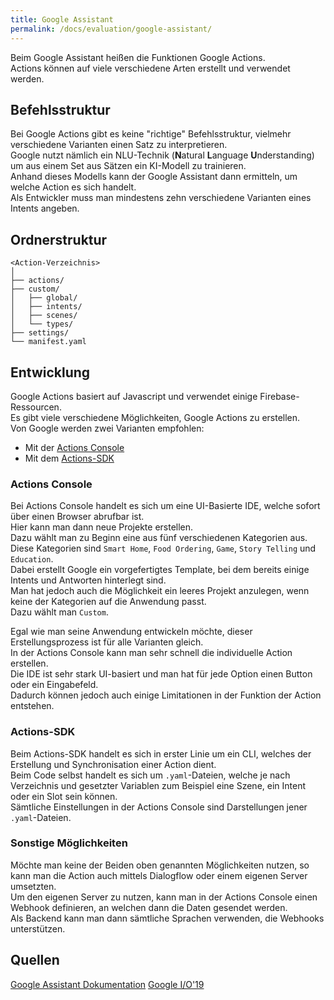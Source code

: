 ```yaml
---
title: Google Assistant
permalink: /docs/evaluation/google-assistant/
---
```


Beim Google Assistant heißen die Funktionen Google Actions.  
Actions können auf viele verschiedene Arten erstellt und verwendet werden.  

## Befehlsstruktur

Bei Google Actions gibt es keine "richtige" Befehlsstruktur, vielmehr verschiedene Varianten einen Satz zu interpretieren.  
Google nutzt nämlich ein NLU-Technik (**N**atural **L**anguage **U**nderstanding) um aus einem Set aus Sätzen ein KI-Modell zu trainieren.  
Anhand dieses Modells kann der Google Assistant dann ermitteln, um welche Action es sich handelt.  
Als Entwickler muss man mindestens zehn verschiedene Varianten eines Intents angeben.  

[//]: # (``<wake word>, <launch> <Invocation name> <utterance>``)

## Ordnerstruktur 

````
<Action-Verzeichnis>   
│
├── actions/
├── custom/
│   ├── global/
│   ├── intents/
│   ├── scenes/
│   └── types/
├── settings/
└── manifest.yaml
````

## Entwicklung

Google Actions basiert auf Javascript und verwendet einige Firebase-Ressourcen.  
Es gibt viele verschiedene Möglichkeiten, Google Actions zu erstellen.  
Von Google werden zwei Varianten empfohlen:
- Mit der [Actions Console](https://console.actions.google.com/)
- Mit dem [Actions-SDK](https://developers.google.com/assistant/df-asdk/actions-sdk)

### Actions Console

Bei Actions Console handelt es sich um eine UI-Basierte IDE, welche sofort über einen Browser abrufbar ist.  
Hier kann man dann neue Projekte erstellen.  
Dazu wählt man zu Beginn eine aus fünf verschiedenen Kategorien aus.  
Diese Kategorien sind ``Smart Home``, ``Food Ordering``, ``Game``, ``Story Telling`` und ``Education``.  
Dabei erstellt Google ein vorgefertigtes Template, bei dem bereits einige Intents und Antworten hinterlegt sind.   
Man hat jedoch auch die Möglichkeit ein leeres Projekt anzulegen, wenn keine der Kategorien auf die Anwendung passt.  
Dazu wählt man ``Custom``.
  
Egal wie man seine Anwendung entwickeln möchte, dieser Erstellungsprozess ist für alle Varianten gleich.  
In der Actions Console kann man sehr schnell die individuelle Action erstellen.  
Die IDE ist sehr stark UI-basiert und man hat für jede Option einen Button oder ein Eingabefeld.  
Dadurch können jedoch auch einige Limitationen in der Funktion der Action entstehen.  


### Actions-SDK

Beim Actions-SDK handelt es sich in erster Linie um ein CLI, welches der Erstellung und Synchronisation einer Action dient.  
Beim Code selbst handelt es sich um ``.yaml``-Dateien, welche je nach Verzeichnis und gesetzter Variablen zum Beispiel eine Szene, ein Intent oder ein Slot sein können.  
Sämtliche Einstellungen in der Actions Console sind Darstellungen jener ``.yaml``-Dateien.  

### Sonstige Möglichkeiten

Möchte man keine der Beiden oben genannten Möglichkeiten nutzen, so kann man die Action auch mittels Dialogflow oder einem eigenen Server umsetzten.  
Um den eigenen Server zu nutzen, kann man in der Actions Console einen Webhook definieren, an welchen dann die Daten gesendet werden.  
Als Backend kann man dann sämtliche Sprachen verwenden, die Webhooks unterstützen.  

## Quellen

[Google Assistant Dokumentation](https://developers.google.com/assistant)
[Google I/O'19](https://www.youtube.com/watch?v=dpNrq_wiqGs&t=1s)


[//]: # (TODO mehr)